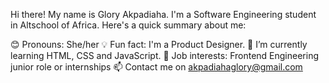 Hi there! My name is Glory Akpadiaha.
I'm a Software Engineering student in Altschool of Africa.
Here's a quick summary about me:

😊 Pronouns: She/her
💡 Fun fact: I'm a Product Designer.
🌱 I’m currently learning HTML, CSS and JavaScript. 
💼 Job interests: Frontend Engineering junior role or internships
📫 Contact me on akpadiahaglory@gmail.com

<!---
shugaglow/shugaglow is a ✨ special ✨ repository because its `README.md` (this file) appears on your GitHub profile.
You can click the Preview link to take a look at your changes.
--->
